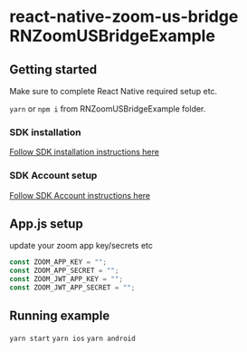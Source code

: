 # react-native-zoom-us-bridge RNZoomUSBridgeExample

## Getting started

Make sure to complete React Native required setup etc.

`yarn` or `npm i` from RNZoomUSBridgeExample folder.

### SDK installation
[Follow SDK installation instructions here](../SDK_INSTALLATION.md)

### SDK Account setup
[Follow SDK Account instructions here](../SDK_ACCOUNT_SETUP.md)

## App.js setup
update your zoom app key/secrets etc
```javascript
const ZOOM_APP_KEY = "";
const ZOOM_APP_SECRET = "";
const ZOOM_JWT_APP_KEY = "";
const ZOOM_JWT_APP_SECRET = "";
```

## Running example

`yarn start`
`yarn ios`
`yarn android`
